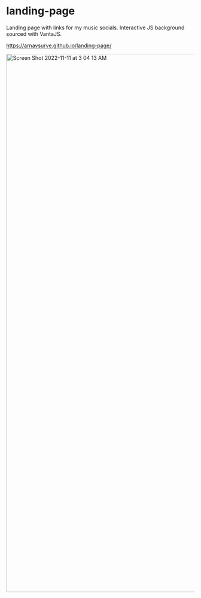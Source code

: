 # landing-page
Landing page with links for my music socials.
Interactive JS background sourced with VantaJS.

https://arnavsurve.github.io/landing-page/

<img width="1440" alt="Screen Shot 2022-11-11 at 3 04 13 AM" src="https://user-images.githubusercontent.com/30239681/201294285-5117b273-9f3d-48f3-805d-63d0b993cbec.png">
